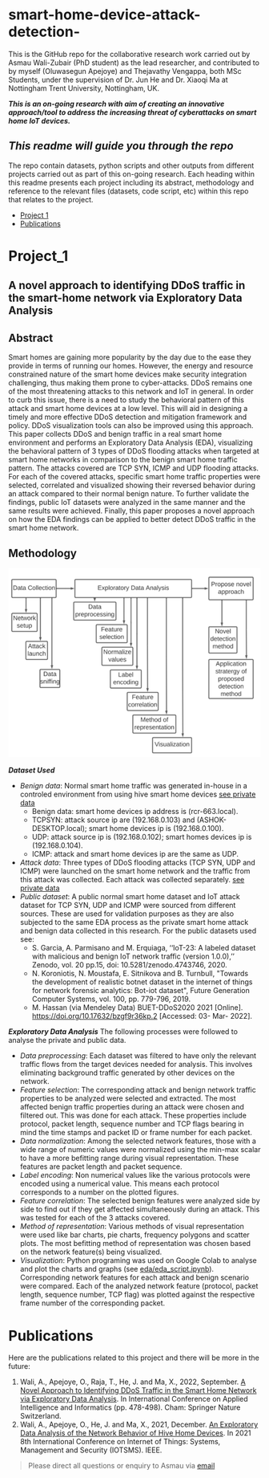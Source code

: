 # smart-home-device-attack-detection-
This is the GitHub repo for the collaborative research work carried out  by Asmau Wali-Zubair (PhD student) as the lead researcher, and contributed to by myself (Oluwasegun Apejoye) and Thejavathy Vengappa, both MSc Students, under the supervision of Dr. Jun He and Dr. Xiaoqi Ma at Nottingham Trent University, Nottingham, UK.

_**This is an on-going research with aim of creating an innovative approach/tool to address the increasing threat of cyberattacks on smart home IoT devices.**_

_**This readme will guide you through the repo**_
---
The repo contain datasets, python scripts and other outputs from different projects carried out as part of this on-going research. Each heading within this readme presents each project including its abstract, methodology and reference to the relevant files (datasets, code script, etc) within this repo that relates to the project.
- [Project 1](#Project_1) 
- [Publications](#Publications)  


# Project_1
A novel approach to identifying DDoS traffic in the smart-home network via Exploratory Data Analysis
---	
## Abstract
Smart homes are gaining more popularity by the day due to the ease they provide in terms of running our homes. However, the energy and resource constrained nature of the smart home devices make security integration challenging, thus making them prone to cyber-attacks. DDoS remains one of the most threatening attacks to this network and IoT in general. In order to curb this issue, there is a need to study the behavioral pattern of this attack and smart home devices at a low level. This will aid in designing a timely and more effective DDoS detection and mitigation framework and policy. DDoS visualization tools can also be improved using this approach. This paper collects DDoS and benign traffic in a real smart home environment and performs an Exploratory Data Analysis (EDA), visualizing the behavioral pattern of 3 types of DDoS flooding attacks when targeted at smart home networks in comparison to the benign smart home traffic pattern. The attacks covered are TCP SYN, ICMP and UDP flooding attacks. For each of the covered attacks, specific smart home traffic properties were selected, correlated and visualized showing their reversed behavior during an attack compared to their normal benign nature. To further validate the findings, public IoT datasets were analyzed in the same manner and the same results were achieved. Finally, this paper proposes a novel approach on how the EDA findings can be applied to better detect DDoS traffic in the smart home network.

## Methodology
![image](images/methodology_sketch.png)

_**Dataset Used**_ 
* _Benign data_: Normal smart home traffic was generated in-house in a controled environment from using hive smart home devices [see private data](data/private_data/)
  * Benign data: smart home devices ip address is (rcr-663.local).
  * TCPSYN: attack source ip are (192.168.0.103) and (ASHOK-DESKTOP.local); smart home devices ip is (192.168.0.100).
  * UDP: attack source ip is (192.168.0.102); smart homes devices ip is (192.168.0.104).
  * ICMP: attack and smart home devices ip are the same as UDP.
* _Attack data_: Three types of DDoS flooding attacks (TCP SYN, UDP and ICMP) were launched on the smart home network and the traffic from this attack was collected. Each attack was collected separately. [see private data](data/private_data/)
* _Public dataset_: A public normal smart home dataset and IoT attack dataset for TCP SYN, UDP and ICMP were sourced from different sources. These are used for validation purposes as they are also subjected to the same EDA process as the private smart home attack and benign data collected in this research. For the public datasets used see:
   * S. Garcia, A. Parmisano and M. Erquiaga, ‘‘IoT-23: A labeled dataset with malicious and 
benign IoT network traffic (version 1.0.0),’’ Zenodo, vol. 20 pp.15, doi: 10.5281/zenodo.4743746, 2020.
   * N. Koroniotis, N. Moustafa, E. Sitnikova and B. Turnbull, "Towards the development of 
realistic botnet dataset in the internet of things for network forensic analytics: Bot-iot dataset", Future Generation Computer Systems, vol. 100, pp. 779-796, 2019.
   * M. Hassan (via Mendeley Data) BUET-DDoS2020 2021 [Online]. 
https://doi.org/10.17632/bzgf9r36kp.2 [Accessed: 03- Mar- 2022].

_**Exploratory Data Analysis**_
The following processes were followed to analyse the private and public data.
* _Data preprocessing_: Each dataset was filtered to have only the relevant traffic flows from the target devices needed for analysis. This involves eliminating background traffic generated by other devices on the network.
* _Feature selection_: The corresponding attack and benign network traffic properties to be analyzed were selected and extracted. The most affected benign traffic properties during an attack were chosen and filtered out. This was done for each attack. These properties include protocol, packet length, sequence number and TCP flags bearing in mind the time stamps and packet ID or frame number for each packet.
* _Data normalization_: Among the selected network features, those with a wide range of numeric values were normalized using the min-max scalar to have a more befitting range during visual representation. These features are packet length and packet sequence.
* _Label encoding_: Non numerical values like the various protocols were encoded using a numerical value. This means each protocol corresponds to a number on the plotted figures.
* _Feature correlation_: The selected benign features were analyzed side by side to find out if they get affected simultaneously during an attack. This was tested for each of the 3 attacks covered.
* _Method of representation_: Various methods of visual representation were used like bar charts, pie charts, frequency polygons and scatter plots. The most befitting method of representation was chosen based on the network feature(s) being visualized.
* _Visualization_: Python programing was used on Google Colab to analyse and plot the charts and graphs (see [eda/eda_script.ipynb](eda/eda_script.ipynb)). Corresponding network features for each attack and benign scenario were compared. Each of the analyzed network feature (protocol, packet length, sequence number, TCP flag) was plotted against the respective frame number of the corresponding packet.

# Publications
Here are the publications related to this project and there will be more in the future:
1. Wali, A., Apejoye, O., Raja, T., He, J. and Ma, X., 2022, September. [A Novel Approach to Identifying DDoS Traffic in the Smart Home Network via Exploratory Data Analysis](https://link.springer.com/chapter/10.1007/978-3-031-24801-6_34). In International Conference on Applied Intelligence and Informatics (pp. 478-498). Cham: Springer Nature Switzerland.
2. Wali, A., Apejoye, O., He, J. and Ma, X., 2021, December. [An Exploratory Data Analysis of the Network Behavior of Hive Home Devices](https://ieeexplore.ieee.org/abstract/document/9704944/). In 2021 8th International Conference on Internet of Things: Systems, Management and Security (IOTSMS). IEEE.
> Please direct all questions or enquiry to Asmau via [email](n0825492@my.ntu.ac.uk)

